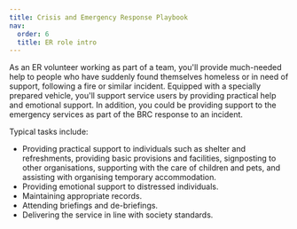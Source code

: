 ```yaml
---
title: Crisis and Emergency Response Playbook
nav:
  order: 6
  title: ER role intro
---
```


As an ER volunteer working as part of a team, you'll provide much-needed help to people who have suddenly found themselves homeless or in need of support, following a fire or similar incident.  Equipped with a specially prepared vehicle, you'll support service users by providing practical help and emotional support.  In addition, you could be providing support to the emergency services as part of the BRC response to an incident.

Typical tasks include:

* Providing practical support to individuals such as shelter and refreshments, providing basic provisions and facilities, signposting to other organisations, supporting with the care of children and pets, and assisting with organising temporary accommodation.
* Providing emotional support to distressed individuals.
* Maintaining appropriate records.
* Attending briefings and de-briefings.
* Delivering the service in line with society standards.
